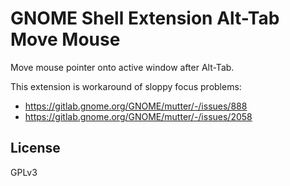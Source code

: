 # GNOME Shell Extension Alt-Tab Move Mouse

Move mouse pointer onto active window after Alt-Tab.


This extension is workaround of sloppy focus problems:

- https://gitlab.gnome.org/GNOME/mutter/-/issues/888
- https://gitlab.gnome.org/GNOME/mutter/-/issues/2058

## License
GPLv3

